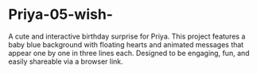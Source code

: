 # Priya-05-wish-
A cute and interactive birthday surprise for Priya. This project features a baby blue background with floating hearts and animated messages that appear one by one in three lines each. Designed to be engaging, fun, and easily shareable via a browser link.
